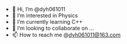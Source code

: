 - 👋 Hi, I’m @dyh061011
- 👀 I’m interested in Physics
- 🌱 I’m currently learning C++
- 💞️ I’m looking to collaborate on ...
- 📫 How to reach me @dyh061011@163.com

<!---
dyh061011/dyh061011 is a ✨ special ✨ repository because its `README.md` (this file) appears on your GitHub profile.
You can click the Preview link to take a look at your changes.
--->
